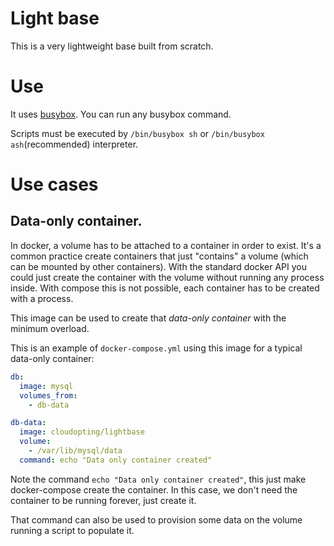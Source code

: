 # Light base

This is a very lightweight base built from scratch.

# Use

It uses [busybox](http://www.busybox.net/). You can run any busybox command.

Scripts must be executed by `/bin/busybox sh` or `/bin/busybox ash`(recommended) interpreter.

# Use cases

## Data-only container.

In docker, a volume has to be attached to a container in order to exist. It's a common practice create containers that just "contains" a volume (which can be mounted by other containers). With the standard docker API you could just create the container with the volume without running any process inside. With compose this is not possible, each container has to be created with a process.

This image can be used to create that _data-only container_ with the minimum overload.


This is an example of `docker-compose.yml` using this image for a typical data-only container:

```yaml
db:
  image: mysql
  volumes_from:
    - db-data

db-data:
  image: cloudopting/lightbase
  volume:
    - /var/lib/mysql/data
  command: echo "Data only container created"
```

Note the command `echo "Data only container created"`, this just make docker-compose create the container. In this case, we don't need the container to be running forever, just create it.

That command can also be used to provision some data on the volume running a script to populate it.
